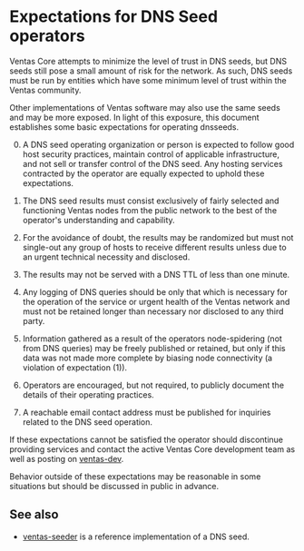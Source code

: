 Expectations for DNS Seed operators
====================================

Ventas Core attempts to minimize the level of trust in DNS seeds,
but DNS seeds still pose a small amount of risk for the network.
As such, DNS seeds must be run by entities which have some minimum
level of trust within the Ventas community.

Other implementations of Ventas software may also use the same
seeds and may be more exposed. In light of this exposure, this
document establishes some basic expectations for operating dnsseeds.

0. A DNS seed operating organization or person is expected to follow good
host security practices, maintain control of applicable infrastructure,
and not sell or transfer control of the DNS seed. Any hosting services
contracted by the operator are equally expected to uphold these expectations.

1. The DNS seed results must consist exclusively of fairly selected and
functioning Ventas nodes from the public network to the best of the
operator's understanding and capability.

2. For the avoidance of doubt, the results may be randomized but must not
single-out any group of hosts to receive different results unless due to an
urgent technical necessity and disclosed.

3. The results may not be served with a DNS TTL of less than one minute.

4. Any logging of DNS queries should be only that which is necessary
for the operation of the service or urgent health of the Ventas
network and must not be retained longer than necessary nor disclosed
to any third party.

5. Information gathered as a result of the operators node-spidering
(not from DNS queries) may be freely published or retained, but only
if this data was not made more complete by biasing node connectivity
(a violation of expectation (1)).

6. Operators are encouraged, but not required, to publicly document the
details of their operating practices.

7. A reachable email contact address must be published for inquiries
related to the DNS seed operation.

If these expectations cannot be satisfied the operator should
discontinue providing services and contact the active Ventas
Core development team as well as posting on
[ventas-dev](https://groups.google.com/forum/#!forum/ventas-dev).

Behavior outside of these expectations may be reasonable in some
situations but should be discussed in public in advance.

See also
----------
- [ventas-seeder](https://github.com/pooler/ventas-seeder) is a reference implementation of a DNS seed.
